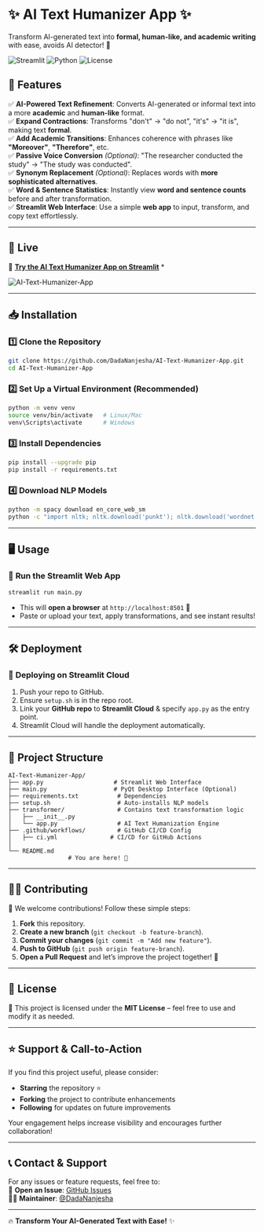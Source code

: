 # ✨ AI Text Humanizer App ✨  
Transform AI-generated text into **formal, human-like, and academic writing** with ease, avoids AI detector! 🚀

![Streamlit](https://img.shields.io/badge/Streamlit-Web_App-red?style=flat-square&logo=streamlit)
![Python](https://img.shields.io/badge/Python-3.10-blue?style=flat-square&logo=python)
![License](https://img.shields.io/github/license/DadaNanjesha/AI-Text-Humanizer-App?style=flat-square)

## 📌 Features  

✅ **AI-Powered Text Refinement**: Converts AI-generated or informal text into a more **academic** and **human-like** format.  
✅ **Expand Contractions**: Transforms "don't" → "do not", "it's" → "it is", making text **formal**.  
✅ **Add Academic Transitions**: Enhances coherence with phrases like **"Moreover"**, **"Therefore"**, etc.  
✅ **Passive Voice Conversion** *(Optional)*: "The researcher conducted the study" → "The study was conducted".  
✅ **Synonym Replacement** *(Optional)*: Replaces words with **more sophisticated alternatives**.  
✅ **Word & Sentence Statistics**: Instantly view **word and sentence counts** before and after transformation.  
✅ **Streamlit Web Interface**: Use a simple **web app** to input, transform, and copy text effortlessly.  
 

---

## 🚀 Live   
🔗 **[Try the AI Text Humanizer App on Streamlit](https://ai-text-humanizer-app-by-dada.streamlit.app/)** *

![AI-Text-Humanizer-App](media/AITOHUMAN.png)

---

## 📥 Installation  

### 1️⃣ Clone the Repository  
```bash
git clone https://github.com/DadaNanjesha/AI-Text-Humanizer-App.git
cd AI-Text-Humanizer-App
```

### 2️⃣ Set Up a Virtual Environment (Recommended)  
```bash
python -m venv venv
source venv/bin/activate   # Linux/Mac
venv\Scripts\activate      # Windows
```

### 3️⃣ Install Dependencies  
```bash
pip install --upgrade pip
pip install -r requirements.txt
```

### 4️⃣ Download NLP Models  
```bash
python -m spacy download en_core_web_sm
python -c "import nltk; nltk.download('punkt'); nltk.download('wordnet'); nltk.download('averaged_perceptron_tagger');"
```

---

## 🖥️ Usage  

### 🎯 **Run the Streamlit Web App**  
```bash
streamlit run main.py
```
- This will **open a browser** at `http://localhost:8501` 🎉  
- Paste or upload your text, apply transformations, and see instant results!  


---

## 🛠️ Deployment  

### 📌 **Deploying on Streamlit Cloud**  
1. Push your repo to GitHub.  
2. Ensure `setup.sh` is in the repo root.  
3. Link your **GitHub repo** to **Streamlit Cloud** & specify `app.py` as the entry point.  
4. Streamlit Cloud will handle the deployment automatically.  

---

## 📂 Project Structure  

```
AI-Text-Humanizer-App/
├── app.py                    # Streamlit Web Interface
├── main.py                   # PyQt Desktop Interface (Optional)
├── requirements.txt           # Dependencies
├── setup.sh                   # Auto-installs NLP models
├── transformer/               # Contains text transformation logic
│   ├── __init__.py
│   └── app.py                 # AI Text Humanization Engine
├── .github/workflows/         # GitHub CI/CD Config
│   ├── ci.yml               # CI/CD for GitHub Actions
│   
└── README.md 
                 # You are here! 🚀
```

---

## 👨‍💻 Contributing  

🙌 We welcome contributions! Follow these simple steps:

1. **Fork** this repository.  
2. **Create a new branch** (`git checkout -b feature-branch`).  
3. **Commit your changes** (`git commit -m "Add new feature"`).  
4. **Push to GitHub** (`git push origin feature-branch`).  
5. **Open a Pull Request** and let’s improve the project together! 🚀  

---

## 📄 License  

📝 This project is licensed under the **MIT License** – feel free to use and modify it as needed.

---
## ⭐️ Support & Call-to-Action

If you find this project useful, please consider:
- **Starring** the repository ⭐️
- **Forking** the project to contribute enhancements
- **Following** for updates on future improvements

Your engagement helps increase visibility and encourages further collaboration!

---

## 📞 Contact & Support  

For any issues or feature requests, feel free to:  
📩 **Open an Issue**: [GitHub Issues](https://github.com/DadaNanjesha/AI-Text-Humanizer-App/issues)  
👨‍💻 **Maintainer**: [@DadaNanjesha](https://github.com/DadaNanjesha)  

---

🔥 **Transform Your AI-Generated Text with Ease!** ✨

